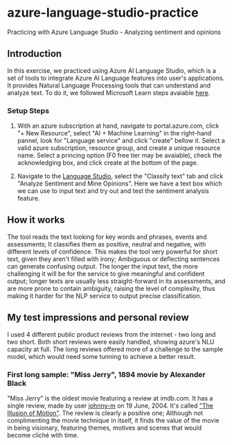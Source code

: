 # azure-language-studio-practice
Practicing with Azure Language Studio - Analyzing sentiment and opinions

## Introduction
In this exercise, we practiced using Azure AI Language Studio, which is a set of tools to integrate Azure AI Language features into user's applications. It provides Natural Language Processing tools that can understand and analyze text. To do it, we followed Microsoft Learn steps avaiable [here](https://aka.ms/ai900-text-analysis).
### Setup Steps
1. With an azure subscription at hand, navigate to portal.azure.com, click "+ New Resource", select "AI + Machine Learning" in the right-hand pannel, look for "Language service" and click "create" bellow it.
Select a valid azure subscription, resource group, and create a unique resource name. Select a princing option (F0 free tier may be avaiable), check the acknowledging box, and click create at the bottom of the page.

2. Navigate to the [Language Studio](https://language.cognitive.azure.com), select the "Classify text" tab and click "Analyze Sentiment and Mine Opinions". Here we have a text box which we can use to input text and try out and test the sentiment analysis feature.

## How it works
The tool reads the text looking for key words and phrases, events and assessments; It classifies them as positive, neutral and negative, with different levels of confidence. This makes the tool very powerful for short text, given they aren't filled with irony; Ambiguous or deflecting sentences can generate confusing output. The longer the input text, the more challenging it will be for the service to give meaningful and confident output; longer texts are usually less straight-forward in its assessments, and are more prone to contain ambiguity, raising the level of complexity, thus making it harder for the NLP service to output precise classification. 

## My test impressions and personal review
 I used 4 different public product reviews from the internet - two long and two short. Both short reviews were easily handled, showing azure's NLU capacity at full. The long reviews offered more of a challenge to the sample model, which would need some tunning to achieve a better result.

### First long sample: "Miss Jerry", 1894 movie by Alexander Black

"Miss Jerry" is the oldest movie featuring a review at imdb.com. It has a single review, made by user [johnny-m](https://www.imdb.com/user/ur0781506/?ref_=tt_urv) on 19 June, 2004. It's called ["The Illusion of Motion"](https://www.imdb.com/review/rw0000021/?ref_=tt_urv).
The review is clearly a positive one; Although not complimenting the movie technique in itself, it finds the value of the movie in being visionary, featuring themes, motives and scenes that would become cliché with time. 
